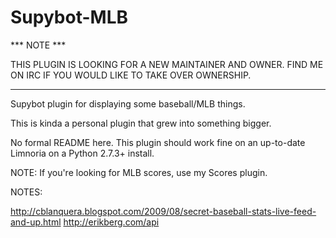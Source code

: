 Supybot-MLB
===========

*** NOTE ***

THIS PLUGIN IS LOOKING FOR A NEW MAINTAINER AND OWNER. FIND ME ON IRC IF YOU WOULD LIKE TO TAKE OVER OWNERSHIP.

************

Supybot plugin for displaying some baseball/MLB things.

This is kinda a personal plugin that grew into something bigger.

No formal README here. This plugin should work fine on an up-to-date Limnoria on a Python 2.7.3+ install.

NOTE: If you're looking for MLB scores, use my Scores plugin.

NOTES:

http://cblanquera.blogspot.com/2009/08/secret-baseball-stats-live-feed-and-up.html
http://erikberg.com/api
